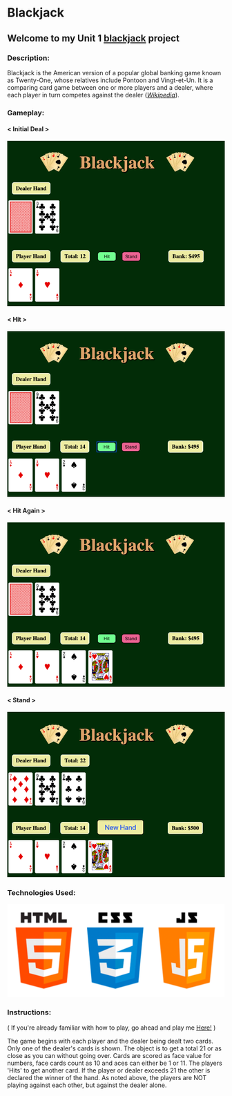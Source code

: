 # Blackjack
## Welcome to my Unit 1 [blackjack](https://mjmoquin.github.io/GA-Blackjack/) project

### Description:
Blackjack is the American version of a popular global banking game known as Twenty-One, whose relatives include Pontoon and Vingt-et-Un. It is a comparing card game between one or more players and a dealer, where each player in turn competes against the dealer ([*Wikipedia*](https://en.wikipedia.org/wiki/Blackjack)). 

### Gameplay:
#### < Initial Deal \>
![Initial Deal](assets/InitialDeal.png)

#### < Hit \>
![First Hit](assets/firstHit.png)

#### < Hit Again \>
![Second Hit](assets/secondHit.png)

#### < Stand \>
![Hand Ending](assets/endOfHand.png)

### Technologies Used:

![Tech Used](assets/html_css_js.png)

### Instructions:

( If you're already familiar with how to play, go ahead and play me [Here!](https://mjmoquin.github.io/GA-Blackjack/) )

The game begins with each player and the dealer being dealt two cards. Only one of the dealer's cards is shown. The object is to get a total 21 or as close as you can without going over. Cards are scored as face value for numbers, face cards count as 10 and aces can either be 1 or 11. The players 'Hits' to get another card. If the player or dealer exceeds 21 the other is declared the winner of the hand. As noted above, the players are NOT playing against each other, but against the dealer alone.